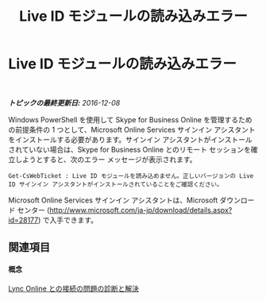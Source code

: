 ﻿---
title: Live ID モジュールの読み込みエラー
TOCTitle: Live ID モジュールの読み込みエラー
ms:assetid: 663a5507-0276-4b22-a98f-c1b82b0c91a2
ms:mtpsurl: https://technet.microsoft.com/ja-jp/library/Dn362793(v=OCS.15)
ms:contentKeyID: 56270089
ms.date: 06/02/2017
mtps_version: v=OCS.15
ms.translationtype: HT
---

# Live ID モジュールの読み込みエラー

 

_**トピックの最終更新日:** 2016-12-08_

Windows PowerShell を使用して Skype for Business Online を管理するための前提条件の 1 つとして、Microsoft Online Services サインイン アシスタントをインストールする必要があります。サインイン アシスタントがインストールされていない場合は、Skype for Business Online とのリモート セッションを確立しようとすると、次のエラー メッセージが表示されます。

    Get-CsWebTicket : Live ID モジュールを読み込めません。正しいバージョンの Live ID サインイン アシスタントがインストールされていることをご確認ください。

Microsoft Online Services サインイン アシスタントは、Microsoft ダウンロード センター (<http://www.microsoft.com/ja-jp/download/details.aspx?id=28177>) で入手できます。

## 関連項目

#### 概念

[Lync Online との接続の問題の診断と解決](diagnosing-and-resolving-connection-problems-with-skype-for-business-online.md)

